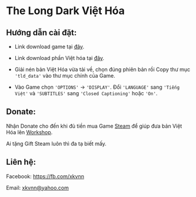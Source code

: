 # The Long Dark Việt Hóa

## Hướng dẫn cài đặt:
- Link download game tại [đây](https://www.fshare.vn/file/Y4C6K2B39QOY).

- Link download phần Việt hóa tại [đây](https://github.com/xkvnn/The-Long-Dark-Viet-Hoa/archive/master.zip).

- Giải nén bản Việt Hóa vừa tải về, chọn đúng phiên bản rồi Copy thư mục `'tld_data'` vào thư mục chính của Game.

- Vào Game chọn `'OPTIONS'` -> `'DISPLAY'`. Đổi `'LANGUAGE'` sang `'Tiếng Việt'` và `'SUBTITLES'` sang `'Closed Captioning'` hoặc `'On'`.

## Donate:
Nhận Donate cho đến khi đủ tiền mua Game [Steam](http://store.steampowered.com/app/305620/) để giúp đưa bản Việt Hóa lên [Workshop](http://steamcommunity.com/app/305620/workshop/).

Ai tặng Gift Steam luôn thì đa tạ biết mấy.

## Liên hệ:
Facebook: https://fb.com/xkvnn

Email: xkvnn@yahoo.com

